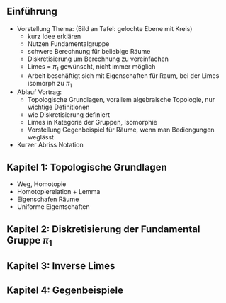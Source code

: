 ## Einführung
 - Vorstellung Thema: (Bild an Tafel: gelochte Ebene mit Kreis)
   - kurz Idee erklären
   - Nutzen Fundamentalgruppe
   - schwere Berechnung für beliebige Räume
   - Diskretisierung um Berechnung zu vereinfachen
   - Limes = $\pi_1$ gewünscht, nicht immer möglich
   - Arbeit beschäftigt sich mit Eigenschaften für Raum, bei der Limes isomorph zu $\pi_1$
 - Ablauf Vortrag:
   - Topologische Grundlagen, vorallem algebraische Topologie,  nur wichtige Definitionen
   - wie Diskretisierung definiert
   - Limes in Kategorie der Gruppen, Isomorphie
   - Vorstellung Gegenbeispiel für Räume, wenn man Bediengungen weglässt
 - Kurzer Abriss Notation

## Kapitel 1: Topologische Grundlagen
 - Weg, Homotopie
 - Homotopierelation + Lemma
 - Eigenschafen Räume
 - Uniforme Eigentschaften

## Kapitel 2: Diskretisierung der Fundamental Gruppe $\pi_1$

## Kapitel 3: Inverse Limes

## Kapitel 4: Gegenbeispiele